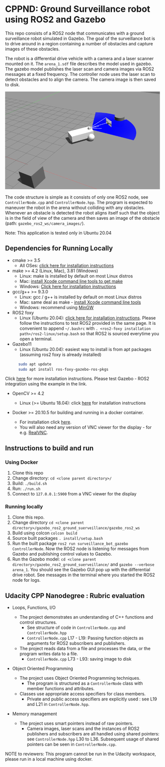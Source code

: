 # CPPND: Ground Surveillance robot using ROS2 and Gazebo

This repo consists of a ROS2 node that communicates with a ground surveillance robot simulated in Gazebo. The goal of the surveillance bot is to drive around in a region containing a number of obstacles and capture images of these obstacles.

The robot is a differential drive vehicle with a camera and a laser scanner mounted on it. The ```arena_1.sdf``` file describes the model used in gazebo. The gazebo model publishes the laser scan and camera images via ROS2 messages at a fixed frequency. The controller node uses the laser scan to detect obstacles and to align the camera. The camera image is then saved to disk.

![alt text](surveillance_bot_snap.png)

The code structure is simple as it consists of only one ROS2 node, see ```ControllerNode.cpp``` and ```ControllerNode.hpp```. The program is expected to maneuver the robot in the arena without colliding with any obstacles. Whenever an obstacle is detected the robot aligns itself such that the object is in the field of view of the camera and then saves an image of the obstacle (path: ```gazebo_ros2_ws/camera_images/```).

Note: This application is tested only in Ubuntu 20.04

## Dependencies for Running Locally

* cmake >= 3.5
  * All OSes: [click here for installation instructions](https://cmake.org/install/)
* make >= 4.2 (Linux, Mac), 3.81 (Windows)
  * Linux: make is installed by default on most Linux distros
  * Mac: [install Xcode command line tools to get make](https://developer.apple.com/xcode/features/)
  * Windows: [Click here for installation instructions](http://gnuwin32.sourceforge.net/packages/make.htm)
* gcc/g++ >= 9.3.0
  * Linux: gcc / g++ is installed by default on most Linux distros
  * Mac: same deal as make - [install Xcode command line tools](https://developer.apple.com/xcode/features/)
  * Windows: recommend using [MinGW](http://www.mingw.org/)
* ROS2 foxy
  * Linux (Ubuntu 20.04): [click here for installation instructions](https://docs.ros.org/en/foxy/Installation/Ubuntu-Install-Binary.html). Please follow the instructions to test ROS2 provided in the same page. It is convenient to append ```~/.bashrc``` with ```. <ros2-foxy installation path>/ros2-linux/setup.bash``` so that ROS2 is sourced everytime you open a terminal.
* Gazebo11
  * Linux (Ubuntu 20.04): easiest way to install is from apt packages (assuming ros2 foxy is already installed)

```bash
      sudo apt update 
      sudo apt install ros-foxy-gazebo-ros-pkgs
```

  Click [here](http://gazebosim.org/tutorials?tut=ros2_installing&cat=connect_ros) for more installation instructions. Please test Gazebo - ROS2 integration using the example in the link.

* OpenCV >= 4.2
  * Linux (>= Ubuntu 18.04): click [here](https://docs.opencv.org/4.5.0/d7/d9f/tutorial_linux_install.html) for installation instructions

* Docker >= 20.10.5 for building and running in a docker container. 
  * For installation click [here](https://docs.docker.com/get-docker/). 
  * You will also need any version of VNC viewer for the display - for e.g. [RealVNC](https://www.realvnc.com/en/connect/download/viewer/).

## Instructions to build and run

### Using Docker
1. Clone this repo
2. Change directory: ```cd <clone parent directory>/```
3. Build: ```./build.sh```
4. Run: ```./run.sh```
5. Connect to ```127.0.0.1:5900``` from a VNC viewer for the display

### Running locally
1. Clone this repo.
2. Change directory ```cd <clone parent directory>/gazebo_ros2_ground_suerveillance/gazebo_ros2_ws```
3. Build using colcon ```colcon build```
4. Source built packages ```. install/setup.bash```
5. Run the built package ```ros2 run surveillance_bot_gazebo ControllerNode```. Now the ROS2 node is listening for messages from Gazebo and publishing control values to Gazebo. 
6. Run the Gazebo model: ```cd <clone parent directory>/gazebo_ros2_ground_suerveillance/``` and ```gazebo --verbose arena_1```. You should see the Gazebo GUI pop up with the differential drive robot. See messages in the terminal where you started the ROS2 node for logs.

## Udacity CPP Nanodegree : Rubric evaluation

* Loops, Functions, I/O
  * The project demonstrates an understanding of C++ functions and control structures.
    * See structure of code in ```ControllerNode.cpp``` and ```ControllerNode.hpp```
    * ```ControllerNode.cpp``` L17 - L19: Passing function objects as arguments for ROS2 subscribers and publishers.
  * The project reads data from a file and processes the data, or the program writes data to a file.
    * ```ControllerNode.cpp``` L73 - L93: saving image to disk
    
* Object Oriented Programming
  * The project uses Object Oriented Programming techniques.
    * The program is structured as a ```ControllerNode``` class with member functions and attributes.
  * Classes use appropriate access specifiers for class members.
    * Private and public access specifiers are explicitly used : see L19 and L21 in ```ControllerNode.hpp```.

* Memory management
  * The project uses smart pointers instead of raw pointers.
    * Camera images, laser scans and the instances of ROS2 publishers and subscribers are all handled using shared pointers: see ```ControllerNode.hpp``` L30 to L36. Subsequent usage of shared pointers can be seen in ```ControllerNode.cpp```.

NOTE to reviewers: This program cannot be run in the Udacity workspace, please run in a local machine using docker.